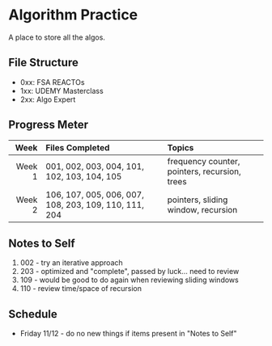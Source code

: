 # Algorithm Practice

A place to store all the algos.

## File Structure

- 0xx: FSA REACTOs
- 1xx: UDEMY Masterclass
- 2xx: Algo Expert

## Progress Meter

|   Week | Files Completed                                       | Topics                                        |
| -----: | :---------------------------------------------------- | :-------------------------------------------- |
| Week 1 | 001, 002, 003, 004, 101, 102, 103, 104, 105           | frequency counter, pointers, recursion, trees |
| Week 2 | 106, 107, 005, 006, 007, 108, 203, 109, 110, 111, 204 | pointers, sliding window, recursion           |

## Notes to Self

1. 002 - try an iterative approach
2. 203 - optimized and "complete", passed by luck... need to review
3. 109 - would be good to do again when reviewing sliding windows
4. 110 - review time/space of recursion

## Schedule

- Friday 11/12 - do no new things if items present in "Notes to Self"
